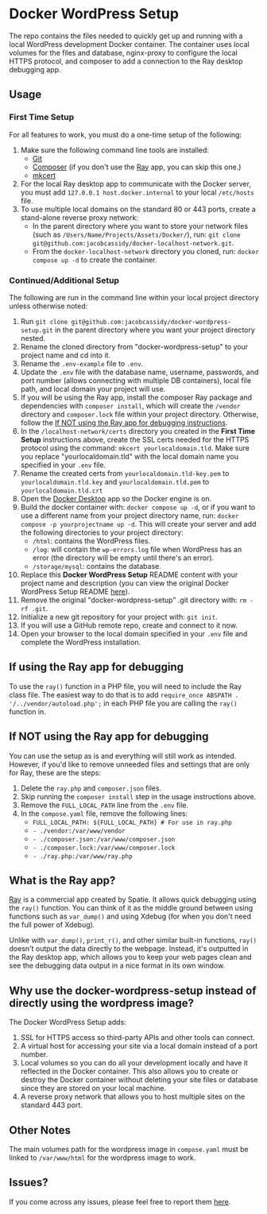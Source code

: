 # Docker WordPress Setup

The repo contains the files needed to quickly get up and running with a local WordPress development Docker container. The container uses local volumes for the files and database, nginx-proxy to configure the local HTTPS protocol, and composer to add a connection to the Ray desktop debugging app.

## Usage

### First Time Setup

For all features to work, you must do a one-time setup of the following:

1. Make sure the following command line tools are installed:
    - [Git](https://git-scm.com/book/en/v2/Getting-Started-Installing-Git)
    - [Composer](https://getcomposer.org/download/) (if you don't use the [Ray](https://spatie.be/products/ray) app, you can skip this one.)
    - [mkcert](https://github.com/FiloSottile/mkcert)
2. For the local Ray desktop app to communicate with the Docker server, you must add `127.0.0.1 host.docker.internal` to your local `/etc/hosts` file.
3. To use multiple local domains on the standard 80 or 443 ports, create a stand-alone reverse proxy network:
    - In the parent directory where you want to store your network files (such as `/Users/Name/Projects/Assets/Docker/`), run: `git clone git@github.com:jacobcassidy/docker-localhost-network.git`.
    - From the `docker-localhost-network` directory you cloned, run: `docker compose up -d` to create the container.

### Continued/Additional Setup

The following are run in the command line within your local project directory unless otherwise noted:

1. Run `git clone git@github.com:jacobcassidy/docker-wordpress-setup.git` in the parent directory where you want your project directory nested.
2. Rename the cloned directory from "docker-wordpress-setup" to your project name and cd into it.
3. Rename the `.env-example` file to `.env`.
4. Update the `.env` file with the database name, username, passwords, and port number (allows connecting with multiple DB containers), local file path, and local domain your project will use.
5. If you will be using the Ray app, install the composer Ray package and dependencies with `composer install`, which will create the `/vendor` directory and `composer.lock` file within your project directory. Otherwise, follow the [If NOT using the Ray app for debugging instructions](#if-not-using-the-ray-app-for-debugging).
6. In the `/localhost-network/certs` directory you created in the __First Time Setup__ instructions above, create the SSL certs needed for the HTTPS protocol using the command: `mkcert yourlocaldomain.tld`. Make sure you replace "yourlocaldomain.tld" with the local domain name you specified in your `.env` file.
7. Rename the created certs from `yourlocaldomain.tld-key.pem` to `yourlocaldomain.tld.key` and `yourlocaldomain.tld.pem` to `yourlocaldomain.tld.crt`
8. Open the [Docker Desktop](https://www.docker.com/products/docker-desktop/) app so the Docker engine is on.
9. Build the docker container with: `docker compose up -d`, or if you want to use a different name from your project directory name, run: `docker compose -p yourprojectname up -d`. This will create your server and add the following directories to your project directory:
    - `/html`: contains the WordPress files.
    - `/log`: will contain the `wp-errors.log` file when WordPress has an error (the directory will be empty until there's an error).
    - `/storage/mysql`: contains the database.
10. Replace this __Docker WordPress Setup__ README content with your project name and description (you can view the original Docker WordPress Setup README [here](https://github.com/jacobcassidy/docker-wordpress-setup)).
11. Remove the original "docker-wordpress-setup" .git directory with: `rm -rf .git`.
12. Initialize a new git repository for your project with: `git init`.
13. If you will use a GitHub remote repo, create and connect to it now.
14. Open your browser to the local domain specified in your `.env` file and complete the WordPress installation.

## If using the Ray app for debugging

To use the `ray()` function in a PHP file, you will need to include the Ray class file. The easiest way to do that is to add `require_once ABSPATH . '/../vendor/autoload.php';` in each PHP file you are calling the `ray()` function in.

## If NOT using the Ray app for debugging

You can use the setup as is and everything will still work as intended. However, if you'd like to remove unneeded files and settings that are only for Ray, these are the steps:

1. Delete the `ray.php` and `composer.json` files.
2. Skip running the `composer install` step in the usage instructions above.
2. Remove the `FULL_LOCAL_PATH` line from the `.env` file.
3. In the `compose.yaml` file, remove the following lines:
    - `FULL_LOCAL_PATH: ${FULL_LOCAL_PATH} # For use in ray.php`
    - `- ./vendor:/var/www/vendor`
    - `- ./composer.json:/var/www/composer.json`
    - `- ./composer.lock:/var/www/composer.lock`
    - `- ./ray.php:/var/www/ray.php`

## What is the Ray app?

[Ray](https://spatie.be/products/ray) is a commercial app created by Spatie. It allows quick debugging using the `ray()` function. You can think of it as the middle ground between using functions such as `var_dump()` and using Xdebug (for when you don't need the full power of Xdebug).

Unlike with `var_dump()`, `print_r()`, and other similar built-in functions, `ray()` doesn't output the data directly to the webpage. Instead, it's outputted in the Ray desktop app, which allows you to keep your web pages clean and see the debugging data output in a nice format in its own window.

## Why use the docker-wordpress-setup instead of directly using the wordpress image?

The Docker WordPress Setup adds:

1. SSL for HTTPS access so third-party APIs and other tools can connect.
2. A virtual host for accessing your site via a local domain instead of a port number.
3. Local volumes so you can do all your development locally and have it reflected in the Docker container. This also allows you to create or destroy the Docker container without deleting your site files or database since they are stored on your local machine.
4. A reverse proxy network that allows you to host multiple sites on the standard 443 port.

## Other Notes

The main volumes path for the wordpress image in `compose.yaml` must be linked to `/var/www/html` for the wordpress image to work.

## Issues?

If you come across any issues, please feel free to report them [here](https://github.com/jacobcassidy/docker-wordpress-setup/issues).
